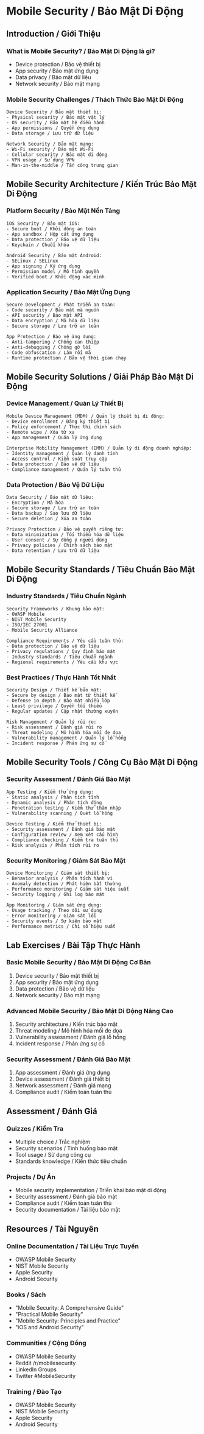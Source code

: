 # Mobile Security / Bảo Mật Di Động

## Introduction / Giới Thiệu

### What is Mobile Security? / Bảo Mật Di Động là gì?
- Device protection / Bảo vệ thiết bị
- App security / Bảo mật ứng dụng
- Data privacy / Bảo mật dữ liệu
- Network security / Bảo mật mạng

### Mobile Security Challenges / Thách Thức Bảo Mật Di Động
```
Device Security / Bảo mật thiết bị:
- Physical security / Bảo mật vật lý
- OS security / Bảo mật hệ điều hành
- App permissions / Quyền ứng dụng
- Data storage / Lưu trữ dữ liệu

Network Security / Bảo mật mạng:
- Wi-Fi security / Bảo mật Wi-Fi
- Cellular security / Bảo mật di động
- VPN usage / Sử dụng VPN
- Man-in-the-middle / Tấn công trung gian
```

## Mobile Security Architecture / Kiến Trúc Bảo Mật Di Động

### Platform Security / Bảo Mật Nền Tảng
```
iOS Security / Bảo mật iOS:
- Secure boot / Khởi động an toàn
- App sandbox / Hộp cát ứng dụng
- Data protection / Bảo vệ dữ liệu
- Keychain / Chuỗi khóa

Android Security / Bảo mật Android:
- SELinux / SELinux
- App signing / Ký ứng dụng
- Permission model / Mô hình quyền
- Verified boot / Khởi động xác minh
```

### Application Security / Bảo Mật Ứng Dụng
```
Secure Development / Phát triển an toàn:
- Code security / Bảo mật mã nguồn
- API security / Bảo mật API
- Data encryption / Mã hóa dữ liệu
- Secure storage / Lưu trữ an toàn

App Protection / Bảo vệ ứng dụng:
- Anti-tampering / Chống can thiệp
- Anti-debugging / Chống gỡ lỗi
- Code obfuscation / Làm rối mã
- Runtime protection / Bảo vệ thời gian chạy
```

## Mobile Security Solutions / Giải Pháp Bảo Mật Di Động

### Device Management / Quản Lý Thiết Bị
```
Mobile Device Management (MDM) / Quản lý thiết bị di động:
- Device enrollment / Đăng ký thiết bị
- Policy enforcement / Thực thi chính sách
- Remote wipe / Xóa từ xa
- App management / Quản lý ứng dụng

Enterprise Mobility Management (EMM) / Quản lý di động doanh nghiệp:
- Identity management / Quản lý danh tính
- Access control / Kiểm soát truy cập
- Data protection / Bảo vệ dữ liệu
- Compliance management / Quản lý tuân thủ
```

### Data Protection / Bảo Vệ Dữ Liệu
```
Data Security / Bảo mật dữ liệu:
- Encryption / Mã hóa
- Secure storage / Lưu trữ an toàn
- Data backup / Sao lưu dữ liệu
- Secure deletion / Xóa an toàn

Privacy Protection / Bảo vệ quyền riêng tư:
- Data minimization / Tối thiểu hóa dữ liệu
- User consent / Sự đồng ý người dùng
- Privacy policies / Chính sách bảo mật
- Data retention / Lưu trữ dữ liệu
```

## Mobile Security Standards / Tiêu Chuẩn Bảo Mật Di Động

### Industry Standards / Tiêu Chuẩn Ngành
```
Security Frameworks / Khung bảo mật:
- OWASP Mobile
- NIST Mobile Security
- ISO/IEC 27001
- Mobile Security Alliance

Compliance Requirements / Yêu cầu tuân thủ:
- Data protection / Bảo vệ dữ liệu
- Privacy regulations / Quy định bảo mật
- Industry standards / Tiêu chuẩn ngành
- Regional requirements / Yêu cầu khu vực
```

### Best Practices / Thực Hành Tốt Nhất
```
Security Design / Thiết kế bảo mật:
- Secure by design / Bảo mật từ thiết kế
- Defense in depth / Bảo mật nhiều lớp
- Least privilege / Quyền tối thiểu
- Regular updates / Cập nhật thường xuyên

Risk Management / Quản lý rủi ro:
- Risk assessment / Đánh giá rủi ro
- Threat modeling / Mô hình hóa mối đe dọa
- Vulnerability management / Quản lý lỗ hổng
- Incident response / Phản ứng sự cố
```

## Mobile Security Tools / Công Cụ Bảo Mật Di Động

### Security Assessment / Đánh Giá Bảo Mật
```
App Testing / Kiểm thử ứng dụng:
- Static analysis / Phân tích tĩnh
- Dynamic analysis / Phân tích động
- Penetration testing / Kiểm thử thâm nhập
- Vulnerability scanning / Quét lỗ hổng

Device Testing / Kiểm thử thiết bị:
- Security assessment / Đánh giá bảo mật
- Configuration review / Xem xét cấu hình
- Compliance checking / Kiểm tra tuân thủ
- Risk analysis / Phân tích rủi ro
```

### Security Monitoring / Giám Sát Bảo Mật
```
Device Monitoring / Giám sát thiết bị:
- Behavior analysis / Phân tích hành vi
- Anomaly detection / Phát hiện bất thường
- Performance monitoring / Giám sát hiệu suất
- Security logging / Ghi log bảo mật

App Monitoring / Giám sát ứng dụng:
- Usage tracking / Theo dõi sử dụng
- Error monitoring / Giám sát lỗi
- Security events / Sự kiện bảo mật
- Performance metrics / Chỉ số hiệu suất
```

## Lab Exercises / Bài Tập Thực Hành

### Basic Mobile Security / Bảo Mật Di Động Cơ Bản
1. Device security / Bảo mật thiết bị
2. App security / Bảo mật ứng dụng
3. Data protection / Bảo vệ dữ liệu
4. Network security / Bảo mật mạng

### Advanced Mobile Security / Bảo Mật Di Động Nâng Cao
1. Security architecture / Kiến trúc bảo mật
2. Threat modeling / Mô hình hóa mối đe dọa
3. Vulnerability assessment / Đánh giá lỗ hổng
4. Incident response / Phản ứng sự cố

### Security Assessment / Đánh Giá Bảo Mật
1. App assessment / Đánh giá ứng dụng
2. Device assessment / Đánh giá thiết bị
3. Network assessment / Đánh giá mạng
4. Compliance audit / Kiểm toán tuân thủ

## Assessment / Đánh Giá

### Quizzes / Kiểm Tra
- Multiple choice / Trắc nghiệm
- Security scenarios / Tình huống bảo mật
- Tool usage / Sử dụng công cụ
- Standards knowledge / Kiến thức tiêu chuẩn

### Projects / Dự Án
- Mobile security implementation / Triển khai bảo mật di động
- Security assessment / Đánh giá bảo mật
- Compliance audit / Kiểm toán tuân thủ
- Security documentation / Tài liệu bảo mật

## Resources / Tài Nguyên

### Online Documentation / Tài Liệu Trực Tuyến
- OWASP Mobile Security
- NIST Mobile Security
- Apple Security
- Android Security

### Books / Sách
- "Mobile Security: A Comprehensive Guide"
- "Practical Mobile Security"
- "Mobile Security: Principles and Practice"
- "iOS and Android Security"

### Communities / Cộng Đồng
- OWASP Mobile Security
- Reddit /r/mobilesecurity
- LinkedIn Groups
- Twitter #MobileSecurity

### Training / Đào Tạo
- OWASP Mobile Security
- NIST Mobile Security
- Apple Security
- Android Security 